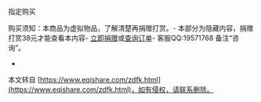 指定购买

购买须知：本商品为虚拟物品，了解清楚再捐赠打赏。-
本部分为隐藏内容，捐赠打赏38元才能查看本内容-
[立即捐赠](javascript:;)或[查询订单](https://www.eqishare.com/buys_query.html)-
客服QQ:19571768 备注“咨询”。

-

本文转自 [https://www.eqishare.com/zdfk.html](https://www.eqishare.com/zdfk.html)，如有侵权，请联系删除。